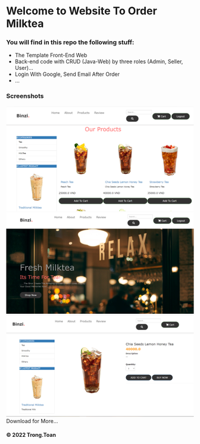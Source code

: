 # Welcome to Website To Order Milktea

### You will find in this repo the following stuff:

* The Template Front-End Web
* Back-end code with CRUD (Java-Web) by three roles (Admin, Seller, User)...
* Login With Google, Send Email After Order
* ...

### Screenshots
![Source code with JUnit](https://github.com/TrongToann/MilkTea_Web/blob/main/image/milktea1.png)
![Source code with JUnit](https://github.com/TrongToann/MilkTea_Web/blob/main/image/milktea2.png)
![Source code with JUnit](https://github.com/TrongToann/MilkTea_Web/blob/main/image/milktea3.png)
Download for More...
#### © 2022 Trong.Toan


